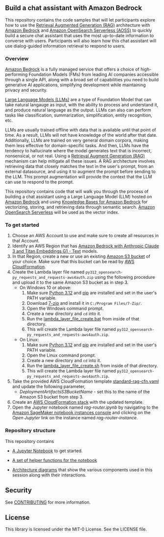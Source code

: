 ## Build a chat assistant with Amazon Bedrock

This repository contains the code samples that will let participants explore how to use the [Retrieval Augmented Generation (RAG)](https://docs.aws.amazon.com/sagemaker/latest/dg/jumpstart-foundation-models-customize-rag.html) architecture with [Amazon Bedrock](https://aws.amazon.com/bedrock/) and [Amazon OpenSearch Serverless (AOSS)](https://aws.amazon.com/opensearch-service/features/serverless/) to quickly build a secure chat assistant that uses the most up-to-date information to converse with users. Participants will also learn how this chat assistant will use dialog-guided information retrieval to respond to users.

### Overview

[Amazon Bedrock](https://aws.amazon.com/bedrock/) is a fully managed service that offers a choice of high-performing Foundation Models (FMs) from leading AI companies accessible through a single API, along with a broad set of capabilities you need to build generative AI applications, simplifying development while maintaining privacy and security.

[Large Language Models (LLMs)](https://en.wikipedia.org/wiki/Large_language_model) are a type of Foundation Model that can take natural langauge as input, with the ability to process and understand it, and produce natural language as the output. LLMs can also can perform tasks like classification, summarization, simplification, entity recognition, etc.

LLMs are usually trained offline with data that is available until that point of time. As a result, LLMs will not have knowledge of the world after that date. Additionally, LLMs are trained on very general domain corpora, making them less effective for domain-specific tasks. And then, LLMs have the tendency to hallucinate where the model generates text that is incorrect, nonsensical, or not real. Using a [Retrieval Augment Generation (RAG)](https://docs.aws.amazon.com/sagemaker/latest/dg/jumpstart-foundation-models-customize-rag.html) mechanism can help mitigate all these issues. A RAG architecture involves retrieving data that closely matches the text in the user's prompt, from an external datasource, and using it to augment the prompt before sending to the LLM. This prompt augmentation will provide the context that the LLM can use to respond to the prompt.

This repository contains code that will walk you through the process of building a chat assistant using a Large Language Model (LLM) hosted on [Amazon Bedrock](https://aws.amazon.com/bedrock/) and using [Knowledge Bases for Amazon Bedrock](https://docs.aws.amazon.com/bedrock/latest/userguide/knowledge-base.html) for vectorizing, storing, and retrieving data through semantic search. [Amazon OpenSearch Serverless](https://aws.amazon.com/opensearch-service/features/serverless/) will be used as the vector index.

### To get started

1. Choose an AWS Account to use and make sure to create all resources in that Account.
2. Identify an AWS Region that has [Amazon Bedrock with Anthropic Claude 3 and Titan Embeddings G1 - Text](https://docs.aws.amazon.com/bedrock/latest/userguide/models-regions.html) models.
3. In that Region, create a new or use an existing [Amazon S3 bucket](https://docs.aws.amazon.com/AmazonS3/latest/userguide/UsingBucket.html) of your choice. Make sure that this bucket can be read by [AWS CloudFormation](https://docs.aws.amazon.com/AWSCloudFormation/latest/UserGuide/Welcome.html).
4. Create the Lambda layer file named `py312_opensearch-py_requests_and_requests-aws4auth.zip` using the following procedure and upload it to the same Amazon S3 bucket as in step 3.
   - On Windows 10 or above:
     1. Make sure [Python 3.12](https://www.python.org/downloads/release/python-3120/) and [pip](https://pip.pypa.io/en/stable/installation/) are installed and set in the user's PATH variable.
     2. Download [7-zip](https://www.7-zip.org/) and install it in `C:/Program Files/7-Zip/`.
     3. Open the Windows command prompt.
     4. Create a new directory and `cd` into it.
     5. Run the [lambda_layer_file_create.bat](https://github.com/aws-samples/reinvent2023-aim-329/blob/main/assets/dependencies/lambda_layer_file_create.bat) from inside of that directory.
     6. This will create the Lambda layer file named `py312_opensearch-py_requests_and_requests-aws4auth.zip`.
   - On Linux:
     1. Make sure [Python 3.12](https://www.python.org/downloads/release/python-3120/) and [pip](https://pip.pypa.io/en/stable/installation/) are installed and set in the user's PATH variable.
     2. Open the Linux command prompt.
     3. Create a new directory and `cd` into it.
     4. Run the [lambda_layer_file_create.sh](https://github.com/aws-samples/reinvent2023-aim-329/blob/main/assets/dependencies/lambda_layer_file_create.sh) from inside of that directory.
     5. This will create the Lambda layer file named `py312_opensearch-py_requests_and_requests-aws4auth.zip`.
5. Take the provided AWS CloudFormation template [standard-rag-cfn.yaml](https://github.com/aws-samples/reinvent2023-aim-329/blob/main/assets/standard-rag-cfn.yaml) and update the following parameter,
   * *DeploymentArtifactsS3BucketName* - set this to the name of the Amazon S3 bucket from step 3.
6. Create an [AWS CloudFormation stack](https://docs.aws.amazon.com/AWSCloudFormation/latest/UserGuide/cfn-whatis-concepts.html#cfn-concepts-stacks) with the updated template.
7. Open the Jupyter notebook named *rag-router.ipynb* by navigating to the [Amazon SageMaker notebook instances console](https://docs.aws.amazon.com/sagemaker/latest/dg/howitworks-access-ws.html) and clicking on the *Open Jupyter* link on the instance named *rag-router-instance*.

### Repository structure

This repository contains

* [A Jupyter Notebook](https://github.com/aws-samples/reinvent2023-aim-329/blob/main/notebooks/standard-rag.ipynb) to get started.

* [A set of helper functions for the notebook](https://github.com/aws-samples/reinvent2023-aim-329/blob/main/notebooks/scripts/helper_functions.py)

* [Architecture diagrams](https://github.com/aws-samples/reinvent2023-aim-329/blob/main/notebooks/images/) that show the various components used in this session along with their interactions.

## Security

See [CONTRIBUTING](CONTRIBUTING.md#security-issue-notifications) for more information.

## License

This library is licensed under the MIT-0 License. See the LICENSE file.

